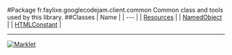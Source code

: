 #Package fr.faylixe.googlecodejam.client.common
Common class and tools used by this library.
##Classes
| Name |
| --- |
| [Resources](Resources.md) |
| [NamedObject](NamedObject.md) |
| [HTMLConstant](HTMLConstant.md) |

---

[![Marklet](https://img.shields.io/badge/Generated%20by-Marklet-green.svg)](https://github.com/Faylixe/marklet)